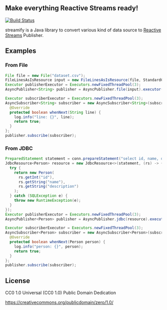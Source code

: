 ## Make everything Reactive Streams ready!

[![Build Status](https://travis-ci.org/good-flow/streamify.svg?branch=master)](https://travis-ci.org/good-flow/streamify)

streamify is a Java library to convert various kind of data source to [Reactive Streams](http://www.reactive-streams.org/) Publisher.

## Examples

### From File

```java
File file = new File("dataset.csv");
FileLinesAsIsResource input = new FileLinesAsIsResource(file, StandardCharsets.UTF_8);
Executor publisherExecutor = Executors.newFixedThreadPool(3);
AsyncPublisher<String> publisher = AsyncPublisher.file(input).executor(publisherExecutor).build();

Executor subscriberExecutor = Executors.newFixedThreadPool(3);
AsyncSubscriber<String> subscriber = new AsyncSubscriber<String>(subscriberExecutor) {
  @Override
  protected boolean whenNext(String line) {
    log.info("line: {}", line);
    return true;
  }
};
publisher.subscribe(subscriber);
```

### From JDBC

```java
PreparedStatement statement = conn.prepareStatement("select id, name, description from people");
JdbcResource<Person> resource = new JdbcResource<>(statement, (rs) -> {
  try {
    return new Person(
      rs.getInt("id"),
      rs.getString("name"),
      rs.getString("description")
    );
  } catch (SQLException e) {
    throw new RuntimeException(e);
  }
});
Executor publisherExecutor = Executors.newFixedThreadPool(3);
AsyncPublisher<Person> publisher = AsyncPublisher.jdbc(resource).executor(publisherExecutor).build();

Executor subscriberExecutor = Executors.newFixedThreadPool(3);
AsyncSubscriber<Person> subscriber = new AsyncSubscriber<Person>(subscriberExecutor) {
  @Override
  protected boolean whenNext(Person person) {
    log.info("person: {}", person);
    return true;
  }
};
publisher.subscribe(subscriber);
```

## License

CC0 1.0 Universal (CC0 1.0) Public Domain Dedication

https://creativecommons.org/publicdomain/zero/1.0/

